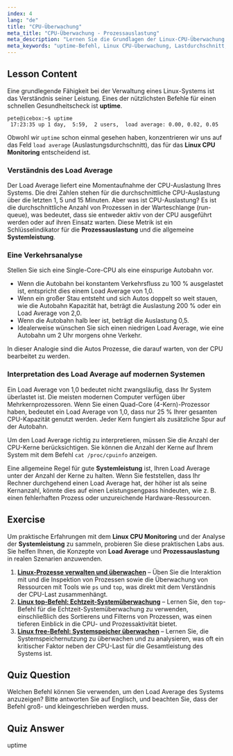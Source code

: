 ```yaml
---
index: 4
lang: "de"
title: "CPU-Überwachung"
meta_title: "CPU-Überwachung - Prozessauslastung"
meta_description: "Lernen Sie die Grundlagen der Linux-CPU-Überwachung mit dem uptime-Befehl. Dieser Anfängerleitfaden erklärt, wie man die Lastdurchschnittswerte interpretiert, die Prozessauslastung versteht und die Systemleistung bewertet."
meta_keywords: "uptime-Befehl, Linux CPU-Überwachung, Lastdurchschnitt, Systemleistung, Prozessauslastung, Linux Tutorial, Anfängerleitfaden"
---
```


## Lesson Content

Eine grundlegende Fähigkeit bei der Verwaltung eines Linux-Systems ist das Verständnis seiner Leistung. Eines der nützlichsten Befehle für einen schnellen Gesundheitscheck ist **uptime**.

```
pete@icebox:~$ uptime
 17:23:35 up 1 day,  5:59,  2 users,  load average: 0.00, 0.02, 0.05
```

Obwohl wir `uptime` schon einmal gesehen haben, konzentrieren wir uns auf das Feld `load average` (Auslastungsdurchschnitt), das für das **Linux CPU Monitoring** entscheidend ist.

### Verständnis des Load Average

Der Load Average liefert eine Momentaufnahme der CPU-Auslastung Ihres Systems. Die drei Zahlen stehen für die durchschnittliche CPU-Auslastung über die letzten 1, 5 und 15 Minuten. Aber was ist CPU-Auslastung? Es ist die durchschnittliche Anzahl von Prozessen in der Warteschlange (run-queue), was bedeutet, dass sie entweder aktiv von der CPU ausgeführt werden oder auf ihren Einsatz warten. Diese Metrik ist ein Schlüsselindikator für die **Prozessauslastung** und die allgemeine **Systemleistung**.

### Eine Verkehrsanalyse

Stellen Sie sich eine Single-Core-CPU als eine einspurige Autobahn vor.

- Wenn die Autobahn bei konstantem Verkehrsfluss zu 100 % ausgelastet ist, entspricht dies einem Load Average von 1,0.
- Wenn ein großer Stau entsteht und sich Autos doppelt so weit stauen, wie die Autobahn Kapazität hat, beträgt die Auslastung 200 % oder ein Load Average von 2,0.
- Wenn die Autobahn halb leer ist, beträgt die Auslastung 0,5.
- Idealerweise wünschen Sie sich einen niedrigen Load Average, wie eine Autobahn um 2 Uhr morgens ohne Verkehr.

In dieser Analogie sind die Autos Prozesse, die darauf warten, von der CPU bearbeitet zu werden.

### Interpretation des Load Average auf modernen Systemen

Ein Load Average von 1,0 bedeutet nicht zwangsläufig, dass Ihr System überlastet ist. Die meisten modernen Computer verfügen über Mehrkernprozessoren. Wenn Sie einen Quad-Core (4-Kern)-Prozessor haben, bedeutet ein Load Average von 1,0, dass nur 25 % Ihrer gesamten CPU-Kapazität genutzt werden. Jeder Kern fungiert als zusätzliche Spur auf der Autobahn.

Um den Load Average richtig zu interpretieren, müssen Sie die Anzahl der CPU-Kerne berücksichtigen. Sie können die Anzahl der Kerne auf Ihrem System mit dem Befehl `cat /proc/cpuinfo` anzeigen.

Eine allgemeine Regel für gute **Systemleistung** ist, Ihren Load Average unter der Anzahl der Kerne zu halten. Wenn Sie feststellen, dass Ihr Rechner durchgehend einen Load Average hat, der höher ist als seine Kernanzahl, könnte dies auf einen Leistungsengpass hindeuten, wie z. B. einen fehlerhaften Prozess oder unzureichende Hardware-Ressourcen.

## Exercise

Um praktische Erfahrungen mit dem **Linux CPU Monitoring** und der Analyse der **Systemleistung** zu sammeln, probieren Sie diese praktischen Labs aus. Sie helfen Ihnen, die Konzepte von **Load Average** und **Prozessauslastung** in realen Szenarien anzuwenden.

1.  **[Linux-Prozesse verwalten und überwachen](https://labex.io/de/labs/comptia-manage-and-monitor-linux-processes-590864)** – Üben Sie die Interaktion mit und die Inspektion von Prozessen sowie die Überwachung von Ressourcen mit Tools wie `ps` und `top`, was direkt mit dem Verständnis der CPU-Last zusammenhängt.
2.  **[Linux top-Befehl: Echtzeit-Systemüberwachung](https://labex.io/de/labs/linux-linux-top-command-real-time-system-monitoring-388500)** – Lernen Sie, den `top`-Befehl für die Echtzeit-Systemüberwachung zu verwenden, einschließlich des Sortierens und Filterns von Prozessen, was einen tieferen Einblick in die CPU- und Prozessaktivität bietet.
3.  **[Linux free-Befehl: Systemspeicher überwachen](https://labex.io/de/labs/linux-linux-free-command-monitoring-system-memory-388496)** – Lernen Sie, die Systemspeichernutzung zu überwachen und zu analysieren, was oft ein kritischer Faktor neben der CPU-Last für die Gesamtleistung des Systems ist.

## Quiz Question

Welchen Befehl können Sie verwenden, um den Load Average des Systems anzuzeigen? Bitte antworten Sie auf Englisch, und beachten Sie, dass der Befehl groß- und kleingeschrieben werden muss.

## Quiz Answer

uptime
